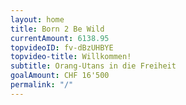 ```yaml
---
layout: home
title: Born 2 Be Wild
currentAmount: 6138.95
topvideoID: fv-dBzUHBYE
topvideo-title: Willkommen!
subtitle: Orang-Utans in die Freiheit
goalAmount: CHF 16'500
permalink: "/"
---
```

